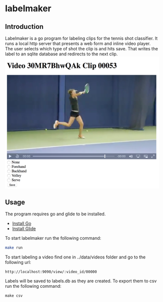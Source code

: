 # labelmaker

## Introduction

Labelmaker is a go program for labeling clips for the tennis shot classifier.  It runs a local http server that presents a web form and inline video player.  The user selects which type of shot the clip is and hits save.  That writes the label to an sqlite database and redirects to the next clip.  
![Labelmaker Image](image1.png)

## Usage

The program requires go and glide to be installed.
- [Install Go](https://golang.org/dl/)
- [Install Glide](https://glide.sh)

To start labelmaker run the following command:
```bash
make run
```

To start labeling a video find one in ../data/videos folder and go to the following url:
```
http://localhost:9090/view/:video_id/00000
```

Labels will be saved to labels.db as they are created.  To export them to csv run the following command:
```
make csv
```